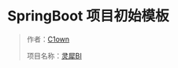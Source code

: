 # SpringBoot 项目初始模板

> 作者：[C1own](https://github.com/dnwwdwd)
> 
> 项目名称：[灵犀BI](https://github.com/dnwwdwd/Lingxi-BI)
> 